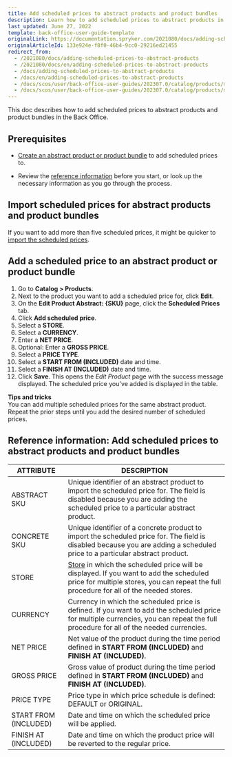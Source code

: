 ```yaml
---
title: Add scheduled prices to abstract products and product bundles
description: Learn how to add scheduled prices to abstract products in the Back Office.
last_updated: June 27, 2022
template: back-office-user-guide-template
originalLink: https://documentation.spryker.com/2021080/docs/adding-scheduled-prices-to-abstract-products
originalArticleId: 133e924e-f8f0-46b4-9cc0-29216ed21455
redirect_from:
  - /2021080/docs/adding-scheduled-prices-to-abstract-products
  - /2021080/docs/en/adding-scheduled-prices-to-abstract-products
  - /docs/adding-scheduled-prices-to-abstract-products
  - /docs/en/adding-scheduled-prices-to-abstract-products
  - /docs/scos/user/back-office-user-guides/202307.0/catalog/products/manage-abstract-products/adding-scheduled-prices-to-abstract-products.html
  - /docs/scos/user/back-office-user-guides/202307.0/catalog/products/manage-abstract-products-and-product-bundles/add-scheduled-prices-to-abstract-products-and-product-bundles.html
---
```


This doc describes how to add scheduled prices to abstract products and product bundles in the Back Office.

## Prerequisites

* [Create an abstract product or product bundle](/docs/pbc/all/product-information-management/{{site.version}}/base-shop/manage-in-the-back-office/products/manage-abstract-products-and-product-bundles/create-abstract-products-and-product-bundles.html) to add scheduled prices to.

* Review the [reference information](#reference-information-add-scheduled-prices-to-abstract-products-and-product-bundles) before you start, or look up the necessary information as you go through the process.

## Import scheduled prices for abstract products and product bundles

If you want to add more than five scheduled prices, it might be quicker to [import the scheduled prices](/docs/pbc/all/price-management/{{site.version}}/base-shop/manage-in-the-back-office/create-scheduled-prices.html).

## Add a scheduled price to an abstract product or product bundle

1. Go to **Catalog&nbsp;<span aria-label="and then">></span> Products**.
2. Next to the product you want to add a scheduled price for, click **Edit**.
3. On the **Edit Product Abstract: {SKU}** page, click the **Scheduled Prices** tab.
4. Click **Add scheduled price**.
5. Select a **STORE**.
6. Select a **CURRENCY**.
7. Enter a **NET PRICE**.
8. Optional: Enter a **GROSS PRICE**.
9. Select a **PRICE TYPE**.
10. Select a **START FROM (INCLUDED)** date and time.
11. Select a **FINISH AT (INCLUDED)** date and time.
12. Click **Save**.
    This opens the *Edit Product* page with the success message displayed. The scheduled price you've added is displayed in the table.

**Tips and tricks**
<br>You can add multiple scheduled prices for the same abstract product. Repeat the prior steps until you add the desired number of scheduled prices.


## Reference information: Add scheduled prices to abstract products and product bundles

| ATTRIBUTE | DESCRIPTION |
| --- | --- |
| ABSTRACT SKU | Unique identifier of an abstract product to import the scheduled price for. The field is disabled because you are adding the scheduled price to a particular abstract product. |
| CONCRETE SKU | Unique identifier of a concrete product to import the scheduled price for. The field is disabled because you are adding a scheduled price to a particular abstract product. |
| STORE | [Store](/docs/dg/dev/internationalization-and-multi-store/set-up-multiple-stores.html) in which the scheduled price will be displayed. If you want to add the scheduled price for multiple stores, you can repeat the full procedure for all of the needed stores.  |
| CURRENCY | Currency in which the scheduled price is defined. If you want to add the scheduled price for multiple currencies, you can repeat the full procedure for all of the needed currencies.  |
| NET PRICE | Net value of the product during the time period defined in **START FROM (INCLUDED)** and **FINISH AT (INCLUDED)**. |
| GROSS PRICE |Gross value of product during the time period defined in **START FROM (INCLUDED)** and **FINISH AT (INCLUDED)**.  |
| PRICE TYPE |  Price type in which price schedule is defined: DEFAULT or ORIGINAL.|
| START FROM (INCLUDED) | Date and time on which the scheduled price will be applied. |
| FINISH AT (INCLUDED) | Date and time on which the product price will be reverted to the regular price. |
